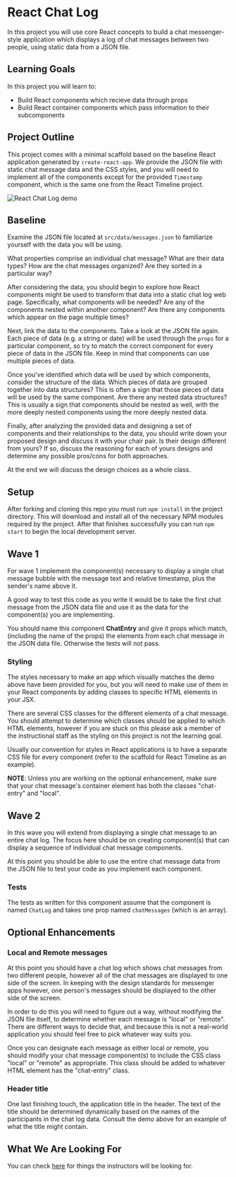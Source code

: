 # React Chat Log
In this project you will use core React concepts to build a chat messenger-style application which displays a log of chat messages between two people, using static data from a JSON file.

## Learning Goals
In this project you will learn to:
- Build React components which recieve data through props
- Build React container components which pass information to their subcomponents

## Project Outline
This project comes with a minimal scaffold based on the baseline React application generated by `create-react-app`. We provide the JSON file with static chat message data and the CSS styles, and you will need to implement all of the components except for the provided `Timestamp` component, which is the same one from the React Timeline project.

![React Chat Log demo](./images/react-chatlog-demo.gif)

## Baseline
Examine the JSON file located at `src/data/messages.json` to familiarize yourself with the data you will be using.

What properties comprise an individual chat message? What are their data types? How are the chat messages organized? Are they sorted in a particular way?

After considering the data, you should begin to explore how React components might be used to transform that data into a static chat log web page. Specifically, what components will be needed? Are any of the components nested within another component? Are there any components which appear on the page multiple times?

Next, link the data to the components. Take a look at the JSON file again. Each piece of data (e.g. a string or date) will be used through the `props` for a particular component, so try to match the correct component for every piece of data in the JSON file. Keep in mind that components can use multiple pieces of data.

Once you've identified which data will be used by which components, consider the structure of the data. Which pieces of data are grouped together into data structures? This is often a sign that those pieces of data will be used by the same component. Are there any nested data structures? This is usually a sign that components should be nested as well, with the more deeply nested components using the more deeply nested data.

Finally, after analyzing the provided data and designing a set of components and their relationships to the data, you should write down your proposed design and discuss it with your chair pair. Is their design different from yours? If so, discuss the reasoning for each of yours designs and determine any possible pros/cons for both approaches.

At the end we will discuss the design choices as a whole class.

## Setup
After forking and cloning this repo you must run `npm install` in the project directory. This will download and install all of the necessary NPM modules required by the project. After that finishes successfully you can run `npm start` to begin the local development server.

## Wave 1
For wave 1 implement the component(s) necessary to display a single chat message bubble with the message text and relative timestamp, plus the sender's name above it.  

A good way to test this code as you write it would be to take the first chat message from the JSON data file and use it as the data for the component(s) you are implementing.

You should name this component **ChatEntry** and give it props which match, (including the name of the props) the elements from each chat message in the JSON data file.  Otherwise the tests will not pass.

### Styling
The styles necessary to make an app which visually matches the demo above have been provided for you, but you will need to make use of them in your React components by adding classes to specific HTML elements in your JSX.

There are several CSS classes for the different elements of a chat message. You should attempt to determine which classes should be applied to which HTML elements, however if you are stuck on this please ask a member of the instructional staff as the styling on this project is not the learning goal.

Usually our convention for styles in React applications is to have a separate CSS file for every component (refer to the scaffold for React Timeline as an example). 

**NOTE**: Unless you are working on the optional enhancement, make sure that your chat message's container element has both the classes "chat-entry" and "local".

## Wave 2

In this wave you will extend from displaying a single chat message to an entire chat log. The focus here should be on creating component(s) that can display a sequence of individual chat message components.

At this point you should be able to use the entire chat message data from the JSON file to test your code as you implement each component.

### Tests

The tests as written for this component assume that the component is named `ChatLog` and takes one prop named `chatMessages` (which is an array).

## Optional Enhancements
### Local and Remote messages
At this point you should have a chat log which shows chat messages from two different people, however all of the chat messages are displayed to one side of the screen. In keeping with the design standards for messenger apps however, one person's messages should be displayed to the other side of the screen.

In order to do this you will need to figure out a way, without modifying the JSON file itself, to determine whether each message is "local" or "remote". There are different ways to decide that, and because this is not a real-world application you should feel free to pick whatever way suits you.

Once you can designate each message as either local or remote, you should modify your chat message component(s) to include the CSS class "local" or "remote" as appropriate. This class should be added to whatever HTML element has the "chat-entry" class.

### Header title
One last finishing touch, the application title in the header. The text of the title should be determined dynamically based on the names of the participants in the chat log data. Consult the demo above for an example of what the title might contain.

## What We Are Looking For
You can check [here](./feedback.md) for things the instructors will be looking for.
